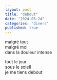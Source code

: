 ```yaml
---
layout: post
title: "debout"
date: "2024-03-24"
categories: "divers"
published: true
---
```


malgré tout  
malgré moi  
dans la douleur intense  

tout le jour  
sous le soleil  
je me tiens debout  
